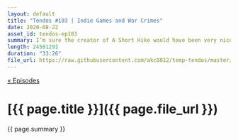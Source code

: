 ```yaml
---
layout: default
title: "Tendos #103 | Indie Games and War Crimes"
date: 2020-08-22
asset_id: tendos-ep103
summary: I’m sure the creator of A Short Hike would have been very nice to me if he had made the time to chat with me 1 year ago.
length: 24581291
duration: "33:26"
file_url: https://raw.githubusercontent.com/akc8012/temp-tendos/master/tendos-ep103.mp3
---
```

[« Episodes](/tendos/episodes)

# [{{ page.title }}]({{ page.file_url }})
{{ page.summary }}
